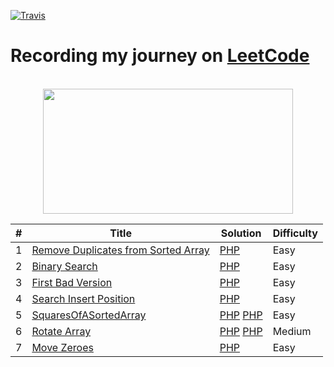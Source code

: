 [![Travis](https://img.shields.io/badge/language-PHP-blue.svg)]()

# Recording my journey on [LeetCode](https://leetcode.com/problemset/algorithms/) 


<p align="center">  
	<br>
	<a href="https://leetcode.com/problemset/algorithms/">
        <img height=200 width = 400 src="https://tva1.sinaimg.cn/large/007S8ZIlly1ghluelm27rj30dw0780sm.jpg"> 
    </a>
    <br>
</p>


| # | Title | Solution | Difficulty |
|---| ----- | -------- | ---------- |
|1|[Remove Duplicates from Sorted Array](https://leetcode.com/problems/remove-duplicates-from-sorted-array/) | [PHP](https://github.com/3omarbadr/LeetCode-Problems/blob/main/Easy/RemoveDuplicatesfromSortedArray.php) |Easy|
|2|[Binary Search](https://leetcode.com/problems/binary-search/) | [PHP](https://github.com/3omarbadr/LeetCode-Problems/blob/main/Easy/BinarySearch.php) |Easy|
|3|[First Bad Version](https://leetcode.com/problems/first-bad-version/) | [PHP](https://github.com/3omarbadr/LeetCode-Problems/blob/main/Easy/FirstBadVersion.php) |Easy|
|4|[Search Insert Position](https://leetcode.com/problems/search-insert-position/) | [PHP](https://github.com/3omarbadr/LeetCode-Problems/blob/main/Easy/SearchInsertPosition.php) |Easy|
|5|[SquaresOfASortedArray](https://leetcode.com/problems/squares-of-a-sorted-array/) | [PHP](https://github.com/3omarbadr/LeetCode-Problems/blob/main/Easy/SquaresOfASortedArray.php) [PHP](https://github.com/3omarbadr/LeetCode-Problems/blob/main/Easy/SquaresOfASortedArray2.php) |Easy|
|6|[Rotate Array](https://leetcode.com/problems/rotate-array/) | [PHP](https://github.com/3omarbadr/LeetCode-Problems/blob/main/Medium/RotateArray.php) [PHP](https://github.com/3omarbadr/LeetCode-Problems/blob/main/Medium/RotateArray2.php) |Medium|
|7|[Move Zeroes](https://leetcode.com/problems/move-zeroes/) | [PHP](https://github.com/3omarbadr/LeetCode-Problems/blob/main/Easy/MoveZeroes.php) |Easy| 
